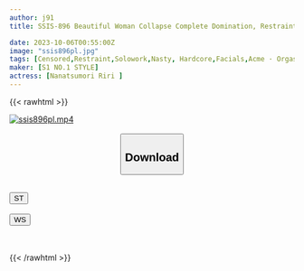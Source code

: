 ```yaml
---
author: j91
title: SSIS-896 Beautiful Woman Collapse Complete Domination, Restraint Sex, And Riri Nanatsumori, Who Tortures Her With Pleasure To The Point Where She Loses Consciousness While Unable To Move.

date: 2023-10-06T00:55:00Z
image: "ssis896pl.jpg"
tags: [Censored,Restraint,Solowork,Nasty, Hardcore,Facials,Acme · Orgasm	]
maker: [S1 NO.1 STYLE]
actress: [Nanatsumori Riri ]
---
```



{{< rawhtml >}}

<div class="video" data-videoid="dV9b9AOJoVckp9Z">
    <a href="javascript:;">
        <img src="https://my.j91.asia/posts/ssis896pl/ssis896pl.jpg" width="WIDTH" height="HEIGHT" alt="ssis896pl.mp4" loading="lazy">
    </a>
</div>

<script type="text/javascript" src="https://j91.asia/asset/on-demand-st.js"></script>

<br>
  <link rel="stylesheet" href="https://j91.asia/asset/bs5.css">
  
  <center>
  <button class="btn btn-primary" type="button" data-bs-toggle="collapse" data-bs-target=".multi-collapse" aria-expanded="false" aria-controls="multiCollapseExample1 multiCollapseExample2"><h2>Download</h2></button></center>
</p>
<div class="row">
  <div class="col">
    <div class="collapse multi-collapse" id="multiCollapseExample1">
      <div class="card card-body">
	      	      <br>
<div class="buttons">  
<a href="https://streamtape.to/v/dV9b9AOJoVckp9Z"><button class="btn-hover color-3"><i class="fa fa-download"></i> ST</button></a></div>
    </div>
  </div>
</div>
  <div class="col">
    <div class="collapse multi-collapse" id="multiCollapseExample2">
      <div class="card card-body">
	      <br>
<div class="buttons">
    <a href="https://wolfstream.tv/pndg74ox2eml"><button class="btn-hover color-9"><i class="fa fa-download"></i> WS</button></a></div>
<br><br>
      </div>
    </div>
  </div>
</div>

{{< /rawhtml >}}
